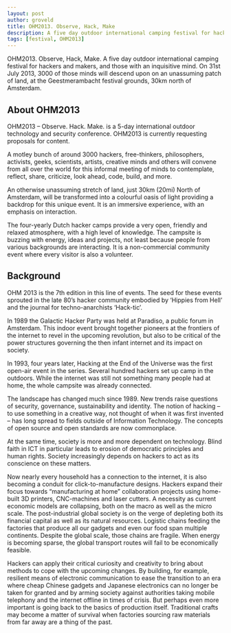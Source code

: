 ```yaml
---
layout: post
author: groveld
title: OHM2013. Observe, Hack, Make
description: A five day outdoor international camping festival for hackers and makers.
tags: [festival, OHM2013]
---
```


OHM2013. Observe, Hack, Make. A five day outdoor international camping festival for hackers and makers, and those with an inquisitive mind. On 31st July 2013, 3000 of those minds will descend upon on an unassuming patch of land, at the Geestmerambacht festival grounds, 30km north of Amsterdam.

## About OHM2013

OHM2013 – Observe. Hack. Make. is a 5-day international outdoor technology and security conference. OHM2013 is currently requesting proposals for content.

A motley bunch of around 3000 hackers, free-thinkers, philosophers, activists, geeks, scientists, artists, creative minds and others will convene from all over the world for this informal meeting of minds to contemplate, reflect, share, criticize, look ahead, code, build, and more.

An otherwise unassuming stretch of land, just 30km (20mi) North of Amsterdam, will be transformed into a colourful oasis of light providing a backdrop for this unique event. It is an immersive experience, with an emphasis on interaction.

The four-yearly Dutch hacker camps provide a very open, friendly and relaxed atmosphere, with a high level of knowledge. The campsite is buzzing with energy, ideas and projects, not least because people from various backgrounds are interacting. It is a non-commercial community event where every visitor is also a volunteer.

## Background

OHM 2013 is the 7th edition in this line of events. The seed for these events sprouted in the late 80’s hacker community embodied by ‘Hippies from Hell’ and the journal for techno-anarchists ‘Hack-tic’.

In 1989 the Galactic Hacker Party was held at Paradiso, a public forum in Amsterdam. This indoor event brought together pioneers at the frontiers of the internet to revel in the upcoming revolution, but also to be critical of the power structures governing the then infant internet and its impact on society.

In 1993, four years later, Hacking at the End of the Universe was the first open-air event in the series. Several hundred hackers set up camp in the outdoors. While the internet was still not something many people had at home, the whole campsite was already connected.

The landscape has changed much since 1989. New trends raise questions of security, governance, sustainability and identity. The notion of hacking – to use something in a creative way, not thought of when it was first invented – has long spread to fields outside of Information Technology. The concepts of open source and open standards are now commonplace.

At the same time, society is more and more dependent on technology. Blind faith in ICT in particular leads to erosion of democratic principles and human rights. Society increasingly depends on hackers to act as its conscience on these matters.

Now nearly every household has a connection to the internet, it is also becoming a conduit for click-to-manufacture designs. Hackers expand their focus towards “manufacturing at home” collaboration projects using home-built 3D printers, CNC-machines and laser cutters. A necessity as current economic models are collapsing, both on the macro as well as the micro scale. The post-industrial global society is on the verge of depleting both its financial capital as well as its natural resources. Logistic chains feeding the factories that produce all our gadgets and even our food span multiple continents. Despite the global scale, those chains are fragile. When energy is becoming sparse, the global transport routes will fail to be economically feasible.

Hackers can apply their critical curiosity and creativity to bring about methods to cope with the upcoming changes. By building, for example, resilient means of electronic communication to ease the transition to an era where cheap Chinese gadgets and Japanese electronics can no longer be taken for granted and by arming society against authorities taking mobile telephony and the internet offline in times of crisis. But perhaps even more important is going back to the basics of production itself. Traditional crafts may become a matter of survival when factories sourcing raw materials from far away are a thing of the past.
